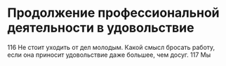 # Продолжение профессиональной деятельности в удовольствие

116 Не стоит уходить от дел молодым. Какой смысл бросать работу, если она приносит удовольствие даже большее, чем досуг. 
117 Мы
